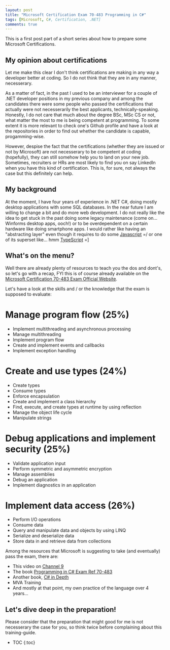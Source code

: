 ```yaml
---
layout: post
title: "Microsoft Certification Exam 70-483 Programming in C#"
tags: [Microsoft, C#, Certification, .NET]
comments: true
---
```

This is a first post part of a short series about how to prepare some Microsoft Certifications.


## My opinion about certifications
Let me make this  clear I don't think certifications are making in any way a developer better at coding. So I do not think that they are in any manner, necesserary. 

As a matter of fact, in the past I used to be an interviewer for a couple of .NET developer positions in my previous company and among the candidates there were some people who passed the certifications that actually were not necesserarily the best applicants, technically-speaking. Honestly, I do not care that much about the degree BSc, MSc CS or not, what matter the most to me is being competent at programming. To some extent it is more relevant to check one's Github profile and have a look at the repositories in order to find out whether the candidate is capable, progamming-wise.

However, despise the fact that the certifications (whether they are issued or not by Microsoft) are not necesserary to be competent at coding (hopefully), they can still somehow help you to land on your new job. Sometimes, recruiters or HRs are most likely to find you on say LinkedIn when you have this kind of certification. This is, for sure, not always the case but this definitely can help.

## My background
At the moment, I have four years of experience in .NET C#, doing mostly desktop applications with some SQL databases. In the near future I am willing to change a bit and do more web development. I do not really like the idea to get stuck in the past doing some legacy maintenance (come on... Winforms desktop apps, ooch!) or to be overdependent on a certain hardware like doing smartphone apps. I would rather like having an "abstracting layer" even though it requires to do some [Javascript] =/ or one of its superset like... hmm [TypeScript] =]

[Javascript]: https://en.wikipedia.org/wiki/JavaScript
[TypeScript]: https://en.wikipedia.org/wiki/TypeScript

## What's on the menu?
Well there are already plenty of resources to teach you the dos and dont's, so let's go with a recap, FYI this is of course already available on the [Microsoft Certification 70-483 Exam Official Website].

Let's have a look at the skills and / or the knowledge that the exam is supposed to evaluate:

# Manage program flow (25%)
- Implement multithreading and asynchronous processing
- Manage multithreading
- Implement program flow
- Create and implement events and callbacks
- Implement exception handling

# Create and use types (24%)
- Create types
- Consume types
- Enforce encapsulation
- Create and implement a class hierarchy
- Find, execute, and create types at runtime by using reflection
- Manage the object life cycle
- Manipulate strings

# Debug applications and implement security (25%)
- Validate application input
- Perform symmetric and asymmetric encryption
- Manage assemblies
- Debug an application
- Implement diagnostics in an application

# Implement data access (26%)
- Perform I/O operations
- Consume data
- Query and manipulate data and objects by using LINQ
- Serialize and deserialize data
- Store data in and retrieve data from collections

Among the resources that Microsoft is suggesting to take (and eventually) pass the exam, there are:
- This video on [Channel 9]
- The book [Programming in C# Exam Ref 70-483]
- Another book, [C# in Depth]
- MVA Training 
- And mostly at that point, my own practice of the language over 4 years...

[Microsoft Certification 70-483 Exam Official Website]: https://www.microsoft.com/en-us/learning/exam-70-483.aspx
[Channel 9]: https://channel9.msdn.com/Blogs/mcpexamprep/70-483-Programming-in-C
[Programming in C# Exam Ref 70-483]: https://www.microsoftpressstore.com/store/exam-ref-70-483-programming-in-c-sharp-9780735676824
[MVA Training (pdf + videos)]: https://mva.microsoft.com/en-US/training-courses/programming-in-c-jump-start-14254
[C# in Depth]: https://www.manning.com/books/c-sharp-in-depth-third-edition

## Let's dive deep in the preparation!
Please consider that the preparation that might good for me is not necesserary the case for you, so think twice before complaining about this training-guide.

* TOC
{:toc}
